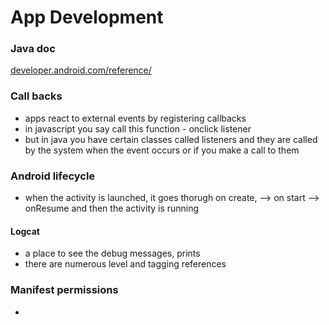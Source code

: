 # App Development

### Java doc
[developer.android.com/reference/](https://developer.android.com/reference/)


### Call backs
- apps react to external events by registering callbacks
- in javascript you say call this function - onclick listener
- but in java you have certain classes called listeners and they are called by the system when the event occurs or if you make a call to them

### Android lifecycle
- when the activity is launched, it goes thorugh on create, --> on start --> onResume and then the activity is running


#### Logcat
- a place to see the debug messages, prints
- there are numerous level and tagging references


### Manifest permissions
- 